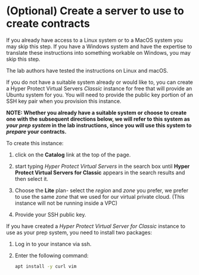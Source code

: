 # (Optional) Create a server to use to create contracts

If you already have access to a Linux system or to a MacOS system you may skip this step.  If you have a Windows system and have the expertise to translate these instructions into something workable on Windows, you may skip this step.  

The lab authors have tested the instructions on Linux and macOS.

If you do not have a suitable system already or would like to, you can create a Hyper Protect Virtual Servers _Classic_ instance for free that will provide an Ubuntu system for you.  You will need to provide the public key portion of an SSH key pair when you provision this instance. 

**NOTE: Whether you already have a suitable system or choose to create one with the subsequent directions below, we will refer to this system as *your prep system* in the lab instructions, since you will use this system to *prepare* your contracts.**

To create this instance: 

1. click on the **Catalog** link at the top of the page.

1. start typing _Hyper Protect Virtual Servers_ in the search box until **Hyper Protect Virtual Servers for Classic** appears in the search results and then select it.

1. Choose the **Lite** plan- select the *region* and *zone* you prefer, we prefer to use the same *zone* that we used for our virtual private cloud.  (This instance will not be running inside a VPC)

1. Provide your SSH public key.

If you have created a *Hyper Protect Virtual Server for Classic* instance to use as your prep system, you need to install two packages:

1. Log in to your instance via ssh.

1. Enter the following command:

    ``` bash
    apt install -y curl vim
    ```
